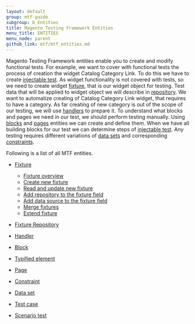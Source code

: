 ```yaml
---
layout: default
group: mtf-guide
subgroup: D_Entities
title: Magento Testing Framework Entities
menu_title: ENTITIES
menu_node: parent
github_link: mtf/mtf_entities.md
---
```


Magento Testing Framework entities enable you to create and modify functional tests. 
For example, we want to cover with functional tests the process of creation the widget Catalog Category Link.
To do this we have to create <a href="{{site.gdeurl}}mtf/mtf_entities/mtf_testcase.html">injectable test</a>. As widget functionality is not covered with tests, so we need to create widget <a href="{{site.gdeurl}}/mtf/mtf_entities/mtf_fixture.html">fixture</a>, that is our widget object for testing. Test data that will be applied to widget object we will describe in <a href="{{site.gdeurl}}mtf/mtf_entities/mtf_fixture-repo.html">repository</a>. We want to automatize creating of Catalog Category Link widget, that requires to have a category. As far creating of new category is out of the scope of our testing, we will use <a href="{{site.gdeurl}}mtf/mtf_entities/mtf_handler.html">handlers</a> to prepare it. To understand what blocks and pages we need in our test, we should perform testing manually. Using <a href="{{site.gdeurl}}mtf/mtf_entities/mtf_block.html">blocks</a> and <a href="{{site.gdeurl}}mtf/mtf_entities/mtf_page.html">pages</a> entities we can create and define them. When we have all building blocks for our test we can determine steps of <a href="{{site.gdeurl}}mtf/mtf_entities/mtf_testcase.html">injectable test</a>. Any testing requires different variations of <a href="{{site.gdeurl}}mtf/mtf_entities/mtf_dataset.html">data sets</a> and corresponding <a href="{{site.gdeurl}}mtf/mtf_entities/mtf_constraint.html">constraints</a>. 

Following is a list of all MTF entities.

- <a href="{{site.gdeurl}}mtf/mtf_entities/mtf_fixture.html">Fixture</a>
  - <a href="{{site.gdeurl}}mtf/mtf_entities/mtf_fixture.html#mtf_fixture_overview">Fixture overview</a>
  - <a href="{{site.gdeurl}}mtf/mtf_entities/mtf_fixture.html#mtf_fixture_create">Create new fixture</a>
  - <a href="{{site.gdeurl}}mtf/mtf_entities/mtf_fixture.html#mtf_fixture_read">Read and update new fixture</a>
  - <a href="{{site.gdeurl}}mtf/mtf_entities/mtf_fixture.html#mtf_fixture_repositoy">Add repository to the fixture field</a>
  - <a href="{{site.gdeurl}}mtf/mtf_entities/mtf_fixture.html#mtf_fixture_source">Add data source to the fixture field</a>
  - <a href="{{site.gdeurl}}mtf/mtf_entities/mtf_fixture.html#mtf_fixture_merge">Merge fixtures</a>
  - <a href="{{site.gdeurl}}mtf/mtf_entities/mtf_fixture.html#mtf_fixture_extend">Extend fixture</a>
  
  
- <a href="{{site.gdeurl}}mtf/mtf_entities/mtf_fixture-repo.html">Fixture Repository</a>

- <a href="{{site.gdeurl}}mtf/mtf_entities/mtf_handler.html">Handler</a>

- <a href="{{site.gdeurl}}mtf/mtf_entities/mtf_block.html">Block</a>

- <a href="{{site.gdeurl}}mtf/mtf_entities/mtf_typified-element.html">Typified element</a>

- <a href="{{site.gdeurl}}mtf/mtf_entities/mtf_page.html">Page</a>

- <a href="{{site.gdeurl}}mtf/mtf_entities/mtf_constraint.html">Constraint</a>

- <a href="{{site.gdeurl}}mtf/mtf_entities/mtf_dataset.html">Data set</a>

- <a href="{{site.gdeurl}}mtf/mtf_entities/mtf_testcase.html">Test case</a>

- <a href="{{site.gdeurl}}mtf/mtf_entities/mtf_scenariotest.html">Scenario test</a>


